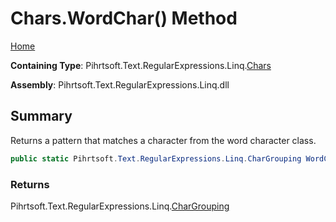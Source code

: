 # Chars\.WordChar\(\) Method

[Home](../../../../../../README.md)

**Containing Type**: Pihrtsoft\.Text\.RegularExpressions\.Linq\.[Chars](../README.md)

**Assembly**: Pihrtsoft\.Text\.RegularExpressions\.Linq\.dll

## Summary

Returns a pattern that matches a character from the word character class\.

```csharp
public static Pihrtsoft.Text.RegularExpressions.Linq.CharGrouping WordChar()
```

### Returns

Pihrtsoft\.Text\.RegularExpressions\.Linq\.[CharGrouping](../../CharGrouping/README.md)

